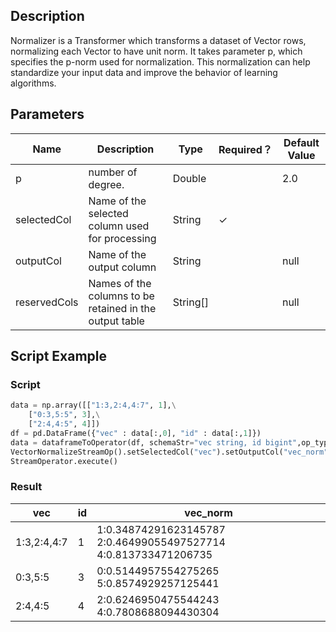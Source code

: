 ## Description
Normalizer is a Transformer which transforms a dataset of Vector rows, normalizing each Vector to have unit norm. It
 takes parameter p, which specifies the p-norm used for normalization. This normalization can help standardize your
 input data and improve the behavior of learning algorithms.

## Parameters
| Name | Description | Type | Required？ | Default Value |
| --- | --- | --- | --- | --- |
| p | number of degree. | Double |  | 2.0 |
| selectedCol | Name of the selected column used for processing | String | ✓ |  |
| outputCol | Name of the output column | String |  | null |
| reservedCols | Names of the columns to be retained in the output table | String[] |  | null |

## Script Example

### Script
``` python
data = np.array([["1:3,2:4,4:7", 1],\
    ["0:3,5:5", 3],\
    ["2:4,4:5", 4]])
df = pd.DataFrame({"vec" : data[:,0], "id" : data[:,1]})
data = dataframeToOperator(df, schemaStr="vec string, id bigint",op_type="stream")
VectorNormalizeStreamOp().setSelectedCol("vec").setOutputCol("vec_norm").linkFrom(data).print()
StreamOperator.execute()
```
### Result


| vec         | id   | vec_norm                                 |
| ----------- | ---- | ---------------------------------------- |
| 1:3,2:4,4:7 | 1    | 1:0.34874291623145787 2:0.46499055497527714 4:0.813733471206735 |
| 0:3,5:5     | 3    | 0:0.5144957554275265 5:0.8574929257125441 |
| 2:4,4:5     | 4    | 2:0.6246950475544243 4:0.7808688094430304 |


